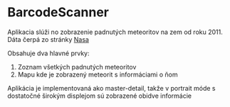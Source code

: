 # BarcodeScanner

Aplikacia slúži no zobrazenie padnutých meteoritov na zem od roku 2011. 
Dáta čerpá zo stránky [Nasa](https://data.nasa.gov/view/ak9y-cwf9ä)

Obsahuje dva hlavné prvky:

1. Zoznam všetkých padnutých meteoritov
2. Mapu kde je zobrazený meteorit s informáciami o ňom

Aplikácia je implementovaná ako master-detail, 
takže v portrait móde s dostatočné širokým displejom sú zobrazené obidve informácie
